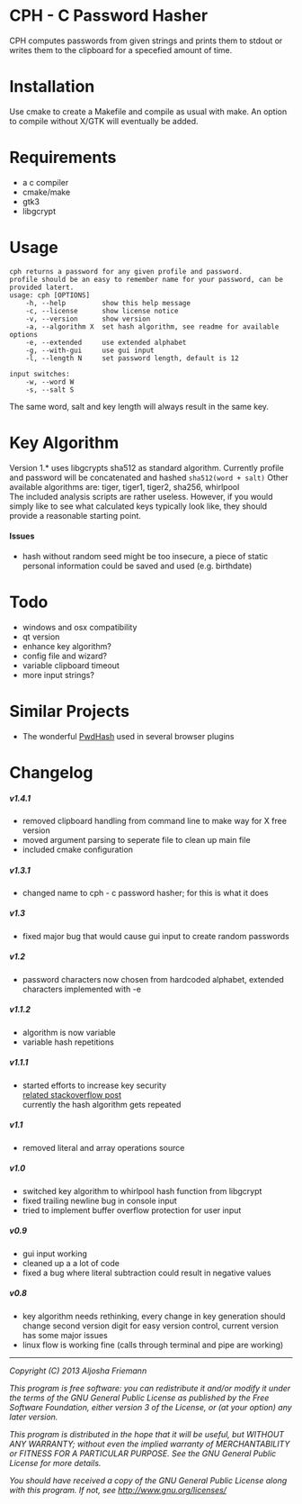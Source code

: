 CPH - C Password Hasher
=======================

CPH computes passwords from given strings and prints them to stdout or writes them to
the clipboard for a specefied amount of time.   

Installation
============

Use cmake to create a Makefile and compile as usual with make.
An option to compile without X/GTK will eventually be added.

Requirements
============

- a c compiler
- cmake/make
- gtk3
- libgcrypt

Usage
=====

```
cph returns a password for any given profile and password.
profile should be an easy to remember name for your password, can be provided latert.
usage: cph [OPTIONS]
    -h, --help         show this help message
    -c, --license      show license notice
    -v, --version      show version
    -a, --algorithm X  set hash algorithm, see readme for available options
    -e, --extended     use extended alphabet
    -g, --with-gui     use gui input
    -l, --length N     set password length, default is 12

input switches:
    -w, --word W
    -s, --salt S
```

The same word, salt and key length will always result in the same key.

Key Algorithm
=============

Version 1.* uses libgcrypts sha512 as standard algorithm. Currently profile and password
will be concatenated and hashed 
```sha512(word + salt)```
Other available algorithms are: tiger, tiger1, tiger2, sha256, whirlpool   
The included analysis scripts are rather useless. However, if you would simply like to see what calculated keys typically look like,
they should provide a reasonable starting point.

#### Issues

- hash without random seed might be too insecure, a piece of static personal information could be saved and used (e.g. birthdate)

Todo
====

- windows and osx compatibility
- qt version
- enhance key algorithm?
- config file and wizard?
- variable clipboard timeout
- more input strings?

Similar Projects
================

- The wonderful [PwdHash](https://www.pwdhash.com/) used in several browser
  plugins

Changelog
=========

##### v1.4.1
- removed clipboard handling from command line to make way for X free version
- moved argument parsing to seperate file to clean up main file
- included cmake configuration

##### v1.3.1
- changed name to cph - c password hasher; for this is what it does

##### v1.3
- fixed major bug that would cause gui input to create random passwords

##### v1.2
- password characters now chosen from hardcoded alphabet, extended characters
  implemented with -e   

##### v1.1.2
- algorithm is now variable
- variable hash repetitions

##### v1.1.1
- started efforts to increase key security    
  [related stackoverflow post](http://stackoverflow.com/questions/348109/is-double-hashing-a-password-less-secure-than-just-hashing-it-once)   
  currently the hash algorithm gets repeated

##### v1.1
- removed literal and array operations source

##### v1.0   
- switched key algorithm to whirlpool hash function from libgcrypt
- fixed trailing newline bug in console input
- tried to implement buffer overflow protection for user input

##### v0.9   
- gui input working
- cleaned up a a lot of code
- fixed a bug where literal subtraction could result in negative values

##### v0.8   
- key algorithm needs rethinking, every change in key generation should change
  second version digit for easy version control, current version has some major
  issues
- linux flow is working fine (calls through terminal and pipe are working)   

----

*Copyright (C) 2013 Aljosha Friemann*

*This program is free software: you can redistribute it and/or modify*
*it under the terms of the GNU General Public License as published by*
*the Free Software Foundation, either version 3 of the License, or*
*(at your option) any later version.*

*This program is distributed in the hope that it will be useful,*
*but WITHOUT ANY WARRANTY; without even the implied warranty of*
*MERCHANTABILITY or FITNESS FOR A PARTICULAR PURPOSE.  See the*
*GNU General Public License for more details.*

*You should have received a copy of the GNU General Public License*
*along with this program.  If not, see http://www.gnu.org/licenses/*
